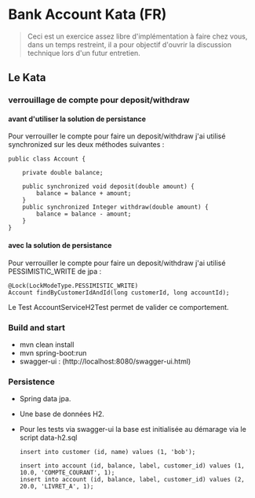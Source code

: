 # Bank Account Kata (FR)
> Ceci est un exercice assez libre d'implémentation à faire chez vous, dans un temps restreint, il a pour objectif d'ouvrir la discussion technique lors d'un futur entretien.


## Le Kata

### verrouillage de compte pour deposit/withdraw
#### avant d'utiliser la solution de persistance

Pour verrouiller le compte pour faire un deposit/withdraw j'ai utilisé synchronized sur les deux méthodes suivantes :
```
public class Account {

    private double balance;
    
    public synchronized void deposit(double amount) {
        balance = balance + amount;
    }
    public synchronized Integer withdraw(double amount) {
        balance = balance - amount; 
    }
}
```

#### avec la solution de persistance
Pour verrouiller le compte pour faire un deposit/withdraw j'ai utilisé PESSIMISTIC_WRITE de jpa :
```
@Lock(LockModeType.PESSIMISTIC_WRITE)
Account findByCustomerIdAndId(long customerId, long accountId);
```

Le Test AccountServiceH2Test permet de valider ce comportement.

### Build and start
* mvn clean install
* mvn spring-boot:run
* swagger-ui : (http://localhost:8080/swagger-ui.html)

### Persistence
* Spring data jpa.
* Une base de données H2.
* Pour les tests via swagger-ui la base est initialisée au démarage via le script data-h2.sql
    
    ```
    insert into customer (id, name) values (1, 'bob');
    
    insert into account (id, balance, label, customer_id) values (1, 10.0, 'COMPTE_COURANT', 1);
    insert into account (id, balance, label, customer_id) values (2, 20.0, 'LIVRET_A', 1);
     ```
